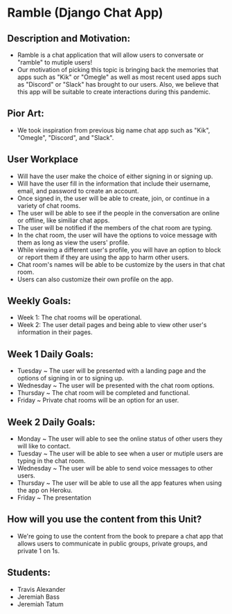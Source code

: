 # Ramble (Django Chat App)

## Description and Motivation:
- Ramble is a chat application that will allow users to conversate or "ramble" to mutiple users!
- Our motivation of picking this topic is bringing back the memories that apps such as "Kik" or "Omegle" as well as most recent used apps such as "Discord" or "Slack" has brought to our users. Also, we believe that this app will be suitable to create interactions during this pandemic.

## Pior Art: 
- We took inspiration from previous big name chat app such as "Kik", "Omegle", "Discord", and "Slack". 

## User Workplace 
- Will have the user make the choice of either signing in or signing up.
- Will have the user fill in the information that include their username, email, and password to create an account.
- Once signed in, the user will be able to create, join, or continue in a variety of chat rooms.
- The user will be able to see if the people in the conversation are online or offline, like similiar chat apps.
- The user will be notified if the members of the chat room are typing. 
- In the chat room, the user will have the options to voice message with them as long as view the users' profile.
- While viewing a different user's profile, you will have an option to block or report them if they are using the app to harm other users.
- Chat room's names will be able to be customize by the users in that chat room.
- Users can also customize their own profile on the app.

## Weekly Goals:
- Week 1: The chat rooms will be operational. 
- Week 2: The user detail pages and being able to view other user's information in their pages.

## Week 1 Daily Goals:
- Tuesday ~ The user will be presented with a landing page and the options of signing in or to signing up. 
- Wednesday ~ The user will be presented with the chat room options.
- Thursday ~ The chat room will be completed and functional.
- Friday ~ Private chat rooms will be an option for an user.

## Week 2 Daily Goals:
- Monday ~ The user will able to see the online status of other users they will like to contact.
- Tuesday ~ The user will be able to see when a user or mutiple users are typing in the chat room.
- Wednesday ~ The user will be able to send voice messages to other users. 
- Thursday ~ The user will be able to use all the app features when using the app on Heroku.
- Friday ~ The presentation


## How will you use the content from this Unit?

- We're going to use the content from the book to prepare a chat app that allows users to communicate in public groups, private groups, and private 1 on 1s. 

## Students:
- Travis Alexander
- Jeremiah Bass
- Jeremiah Tatum